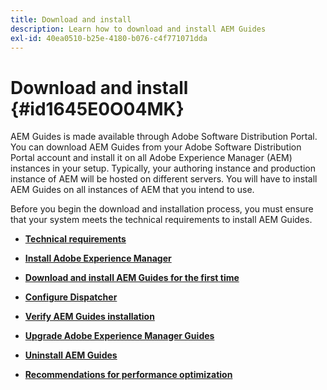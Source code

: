 ```yaml
---
title: Download and install
description: Learn how to download and install AEM Guides
exl-id: 40ea0510-b25e-4180-b076-c4f771071dda
---
```

# Download and install {#id1645E0O04MK}

AEM Guides is made available through Adobe Software Distribution Portal. You can download AEM Guides from your Adobe Software Distribution Portal account and install it on all Adobe Experience Manager \(AEM\) instances in your setup. Typically, your authoring instance and production instance of AEM will be hosted on different servers. You will have to install AEM Guides on all instances of AEM that you intend to use.

Before you begin the download and installation process, you must ensure that your system meets the technical requirements to install AEM Guides.

-   **[Technical requirements](download-install-technical-requirements.md)**  

-   **[Install Adobe Experience Manager](download-install-aem.md)**  

-   **[Download and install AEM Guides for the first time](download-install-aemg-first-time.md)**  

-   **[Configure Dispatcher](download-install-configure-dispatcher.md)**  

-   **[Verify AEM Guides installation](download-install-verify-aemg-installation.md)**  

-   **[Upgrade Adobe Experience Manager Guides](upgrade-xml-documentation.md)**  

-   **[Uninstall AEM Guides](download-install-unistall-aemg.md)**  

-   **[Recommendations for performance optimization](download-install-recommend-perf-optimiz.md)**
